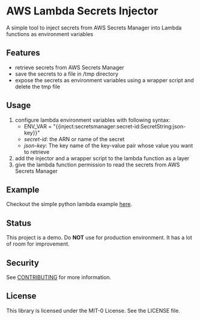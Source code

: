 # AWS Lambda Secrets Injector

A simple tool to inject secrets from AWS Secrets Manager into Lambda functions as environment variables

## Features

- retrieve secrets from AWS Secrets Manager
- save the secrets to a file in /tmp directory
- expose the secrets as environment variables using a wrapper script and delete the tmp file

## Usage

1. configure lambda environment variables with following syntax: 
   - ENV_VAR = "{{inject:secretsmanager:secret-id:SecretString:json-key}}"
   - *secret-id*: the ARN or name of the secret
   - *json-key*: The key name of the key-value pair whose value you want to retrieve
2. add the injector and a wrapper script to the lambda function as a layer
3. give the lambda function permission to read the secrets from AWS Secrets Manager

## Example

Checkout the simple python lambda example [here](examples/secret-injection-demo). 

## Status

This project is a demo. Do **NOT** use for production environment. It has a lot of room for improvement.

## Security

See [CONTRIBUTING](CONTRIBUTING.md#security-issue-notifications) for more information.

## License

This library is licensed under the MIT-0 License. See the LICENSE file.
